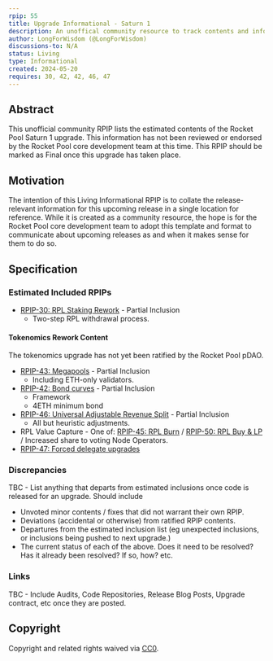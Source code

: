 ```yaml
---
rpip: 55
title: Upgrade Informational - Saturn 1
description: An unoffical community resource to track contents and information about the Saturn 1 upgrade.
author: LongForWisdom (@LongForWisdom)
discussions-to: N/A
status: Living
type: Informational
created: 2024-05-20
requires: 30, 42, 42, 46, 47
---
```


## Abstract

This unofficial community RPIP lists the estimated contents of the Rocket Pool Saturn 1 upgrade. This information has not been reviewed or endorsed by the Rocket Pool core development team at this time. This RPIP should be marked as Final once this upgrade has taken place.

## Motivation

The intention of this Living Informational RPIP is to collate the release-relevant information for this upcoming release in a single location for reference. While it is created as a community resource, the hope is for the Rocket Pool core development team to adopt this template and format to communicate about upcoming releases as and when it makes sense for them to do so.

## Specification

### Estimated Included RPIPs

* [RPIP-30: RPL Staking Rework](RPIP-30.md) - Partial Inclusion
  * Two-step RPL withdrawal process.


#### Tokenomics Rework Content
The tokenomics upgrade has not yet been ratified by the Rocket Pool pDAO.
* [RPIP-43: Megapools](RPIP-43.md) - Partial Inclusion
  * Including ETH-only validators.
* [RPIP-42: Bond curves](RPIP-42.md) - Partial Inclusion
  * Framework
  * 4ETH minimum bond
* [RPIP-46: Universal Adjustable Revenue Split](RPIP-46.md) - Partial Inclusion
  * All but heuristic adjustments.
* RPL Value Capture - One of: [RPIP-45: RPL Burn](RPIP-45.md) / [RPIP-50: RPL Buy & LP](RPIP-50.md) / Increased share to voting Node Operators.
* [RPIP-47: Forced delegate upgrades](RPIP-47.md)

### Discrepancies
TBC - List anything that departs from estimated inclusions once code is released for an upgrade. Should include
* Unvoted minor contents / fixes that did not warrant their own RPIP.
* Deviations (accidental or otherwise) from ratified RPIP contents.
* Departures from the estimated inclusion list (eg unexpected inclusions, or inclusions being pushed to next upgrade.)
* The current status of each of the above. Does it need to be resolved? Has it already been resolved? If so, how? etc.

### Links 
TBC - Include Audits, Code Repositories, Release Blog Posts, Upgrade contract, etc once they are posted.

## Copyright
Copyright and related rights waived via [CC0](https://creativecommons.org/publicdomain/zero/1.0/).